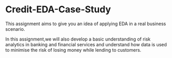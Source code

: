 # Credit-EDA-Case-Study

This assignment aims to give you an idea of applying EDA in a real business scenario. 

In this assignment,we will also develop a basic understanding of risk analytics in banking and financial services and understand how data is used to minimise the risk of losing money while lending to customers.

